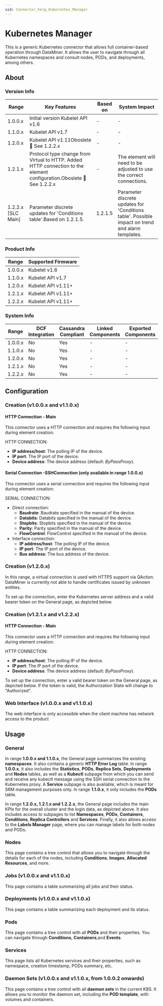 ```yaml
---
uid: Connector_help_Kubernetes_Manager
---
```


# Kubernetes Manager

This is a generic Kubernetes connector that allows full container-based operation through DataMiner. It allows the user to navigate through all Kubernetes namespaces and consult nodes, PODs, and deployments, among others.

## About

### Version Info

| **Range**            | **Key Features**                                                                                                    | **Based on** | **System Impact**                                                                                |
|----------------------|---------------------------------------------------------------------------------------------------------------------|--------------|--------------------------------------------------------------------------------------------------|
| 1.0.0.x              | Initial version Kubelet API v1.6                                                                                    | \-           | \-                                                                                               |
| 1.1.0.x              | Kubelet API v1.7                                                                                                    | \-           | \-                                                                                               |
| 1.2.0.x              | Kubelet API v1.11Oboslete  See 1.2.2.x                                                                              | \-           | \-                                                                                               |
| 1.2.1.x              | Protocol type change from Virtual to HTTP. Added HTTP connection to the element configuration.Oboslete  See 1.2.2.x | \-           | The element will need to be adjusted to use the correct connections.                             |
| 1.2.2.x \[SLC Main\] | Parameter discrete updates for 'Conditions table'.Based on 1.2.1.5.                                                 | 1.2.1.5      | Parameter discrete updates for 'Conditions table'. Possible impact on trend and alarm templates. |

### Product Info

| **Range** | **Supported Firmware** |
|-----------|------------------------|
| 1.0.0.x   | Kubelet v1.6           |
| 1.1.0.x   | Kubelet API v1.7       |
| 1.2.0.x   | Kubelet API v1.11+     |
| 1.2.1.x   | Kubelet API v1.11+     |
| 1.2.2.x   | Kubelet API v1.11+     |

### System Info

| **Range** | **DCF Integration** | **Cassandra Compliant** | **Linked Components** | **Exported Components** |
|-----------|---------------------|-------------------------|-----------------------|-------------------------|
| 1.0.0.x   | No                  | Yes                     | \-                    | \-                      |
| 1.1.0.x   | No                  | Yes                     | \-                    | \-                      |
| 1.2.0.x   | No                  | Yes                     | \-                    | \-                      |
| 1.2.1.x   | No                  | Yes                     | \-                    | \-                      |
| 1.2.2.x   | No                  | Yes                     | \-                    | \-                      |

## Configuration

### Creation (v1.0.0.x and v1.1.0.x)

#### HTTP Connection - Main

This connector uses a HTTP connection and requires the following input during element creation:

HTTP CONNECTION:

- **IP address/host**: The polling IP of the device.
- **IP port**: The IP port of the device.
- **Device address**: The device address (default: *ByPassProxy*).

#### Serial Connection -SSHConnection (only available in range 1.0.0.x)

This connector uses a serial connection and requires the following input during element creation:

SERIAL CONNECTION:

- Direct connection:
  - **Baudrate**: Baudrate specified in the manual of the device.
  - **Databits**: Databits specified in the manual of the device.
  - **Stopbits**: Stopbits specified in the manual of the device.
  - **Parity**: Parity specified in the manual of the device.
  - **FlowControl**: FlowControl specified in the manual of the device.
- Interface connection:
  - **IP address/host**: The polling IP of the device.
  - **IP port**: The IP port of the device.
  - **Bus address**: The bus address of the device.

### Creation (v1.2.0.x)

In this range, a virtual connection is used with HTTPS support via QAction. DataMiner is currently not able to handle certificates issued by unknown entities.

To set up the connection, enter the Kubernetes server address and a valid bearer token on the General page, as depicted below.

### Creation (v1.2.1.x and v1.2.2.x)

#### HTTP Connection - Main

This connector uses a HTTP connection and requires the following input during element creation:

HTTP CONNECTION:

- **IP address/host**: The polling IP of the device.
- **IP port**: The IP port of the device.
- **Device address**: The device address (default: *ByPassProxy*).

To set up the connection, enter a valid bearer token on the General page, as depicted below. If the token is valid, the Authorization State will change to "Authorized".

### Web Interface (v1.0.0.x and v1.1.0.x)

The web interface is only accessible when the client machine has network access to the product

## Usage

### General

In range **1.0.0.x and 1.1.0.x**, the General page summarizes the existing **namespaces**. It also contains a generic **HTTP Error Log** table. In range **1.0.0.x**, it also includes the **Statistics**, **PODs**, **Replica Sets**, **Deployments** and **Nodes** tables, as well as a **Kubectl** subpage from which you can send and receive any kubectl message using the SSH serial connection to the Kubernetes proxy. A **Service** subpage is also available, which is meant for SRM management purposes only. In range **1.1.0.x**, it only includes the **PODs** table.

In range **1.2.0.x, 1.2.1.x and 1.2.2.x**, the General page includes the main KPIs for the overall cluster and the login data, as depicted above. It also includes access to subpages to list **Namespaces**, **PODs**, **Containers**, **Conditions**, **Replica Controllers** and **Services**. Finally, it also allows access to the **Labels Manager** page, where you can manage labels for both nodes and PODs.

### Nodes

This page contains a tree control that allows you to navigate through the details for each of the nodes, including **Conditions**, **Images**, **Allocated Resources**, and more.

### Jobs (v1.0.0.x and v1.1.0.x)

This page contains a table summarizing all jobs and their status.

### Deployments (v1.0.0.x and v1.1.0.x)

This page contains a table summarizing each deployment and its status.

### Pods

This page contains a tree control with all **PODs** and their properties. You can navigate through **Conditions**, **Containers**,and **Events**.

### Services

This page lists all Kubernetes services and their properties, such as namespace, creation timestamp, PODs summary, etc.

### Daemon Sets (v1.0.0.x and v1.1.0.x, from 1.0.0.2 onwards)

This page contains a tree control with all **daemon sets** in the current K8S. It allows you to monitor the daemon set, including the **POD template**, with volumes and containers.
